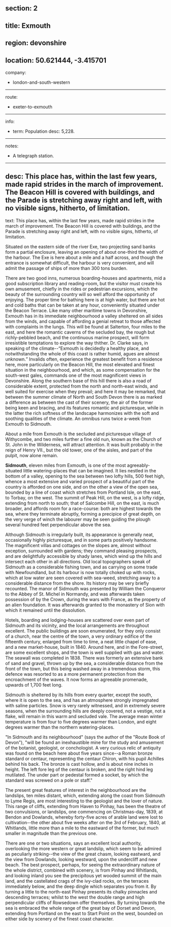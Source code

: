 ﻿section: 2
----
title: Exmouth
----
region: devonshire
----
location: 50.621444, -3.415701
----
company:
- london-and-south-western
----
route:
- exeter-to-exmouth
----
info:
- term: Population
  desc: 5,228.
----
notes:
- A telegraph station.
----
desc: This place has, within the last few years, made rapid strides in the march of improvement. The Beacon Hill is covered with buildings, and the Parade is stretching away right and left, with no visible signs, hitherto, of limitation.
----
text: This place has, within the last few years, made rapid strides in the march of improvement. The Beacon Hill is covered with buildings, and the Parade is stretching away right and left, with no visible signs, hitherto, of limitation.

Situated on the eastern side of the river Exe, two projecting sand banks form a partial enclosure, leaving an opening of about one-third the width of the harbour. The Exe is here about a mile and a half across, and though the entrance is somewhat difficult, the harbour is very convenient, and will admit the passage of ships of more than 300 tons burden.

There are two good inns, numerous boarding-houses and apartments, mid a good subscription library and reading-room, but the visitor must create his own amusement, chiefly in the rides or pedestrian excursions, which the beauty of the surrounding country will so well afford the opportunity of enjoying. The proper time for bathing here is at high water, but there are hot and cold baths that can be taken at any hour, conveniently situated under the Beacon Terrace. Like many other maritime towns in Devonshire, Exmouth has in its immediate neighbourhood a valley sheltered on all sides from the winds, and capable of affording a genial retreat to those affected with complaints in the lungs. This will be found at Salterton, four miles to the east, and here the romantic caverns of the secluded bay, the rough but richly-pebbled beach, and the continuous marine prospect, will form irresistible temptations to explore the way thither. Dr. Clarke says, in speaking of the climate--<q>Exmouth is decidedly a healthy place, and notwithstanding the whole of this coast is rather humid, agues are almost unknown.</q> Invalids often, experience the greatest benefit from a residence here, more particularly on the Beacon Hill, the most elevated and finest situation in the neighbourhood, and which, as some compensation for the south-west gales, commands one of the most magnificent views in Devonshire. Along the southern base of this hill there is also a road of considerable extent, protected from the north and north-east winds, and well suited for exercise when they prevail; and here it may be remarked, that between the summer climate of North and South Devon there is as marked a difference as between the cast of their scenery, the air of the former being keen and bracing, and its features romantic and picturesque, while in the latter the rich softness of the landscape harmonizes with the soft and soothing qualities of the climate. An omnibus runs twice a-week from Exmouth to Sidmouth.

About a mile from Exmouth is the secluded and picturesque village of Withycombe, and two miles further a fine old nun, known as the Church of St. John in the Wilderness, will attract attention. It was built probably in the reign of Henry VII., but the old tower, one of the aisles, and part of the pulpit, now alone remain.

**Sidmouth**, eleven miles from Exmouth, is one of the most agreeably-situated little watering-places that can be imagined. It lies nestled in the bottom of a valley, opening to the sea between two lofty hills, 500 feet high, whence a most extensive and varied prospect of a beautiful part of the country is afforded on one side, and on the other a view of the open sea, bounded by a line of coast which stretches from Portland Isle, on the east, to Torbay, on the west. The summit of Peak Hill, on the west, is a lofty ridge, extending from north to south; that of Salcombe Hill, on the east, is much broader, and affords room for a race-course: both are highest towards the sea, where they terminate abruptly, forming a precipice of great depth, on the very verge of winch the labourer may be seen guiding the plough several hundred feet perpendicular above the sea.

Although Sidmouth is irregularly built, its appearance is generally neat, occasionally highly picturesque, and in some parts positively handsome. The magnificent villas and cottages on the slopes are, almost without exception, surrounded with gardens; they command pleasing prospects, and are delightfully accessible by shady lanes, which wind up the hills and intersect each other in all directions. Old local topographers speak of Sidmouth as a considerable fishing town, and as carrying on some trade with Newfoundland, but its harbour is now totally choked up with rocks, which at low water are seen covered with sea-weed, stretching away to a considerable distance from the shore. Its history may be very briefly recounted. The manor of Sidmouth was presented by William the Conqueror to the Abbey of St. Michel in Normandy, and was afterwards taken possession of by the Crown, during the wars with France, as the property of an alien foundation. It was afterwards granted to the monastery of Sion with which it remained until the dissolution.

Hotels, boarding and lodging-houses are scattered over even part of Sidmouth and its vicinity, and the local arrangements are throughout excellent. The public buildings are soon enumerated, for they only consist of a church, near the centre of the town, a very ordinary edifice of the fifteenth century, enlarged from time to time, a neat little chapel of ease, and a new market-house, built in 1840. Around here, and in the Fore-street, are some excellent shops, and the town is well supplied with gas and water. The seawall was completed in 1838. There was formerly an extensive bank of sand and gravel, thrown up by the sea, a considerable distance from the front of the town, but this being washed away in a tremendous storm, this defence was resorted to as a more permanent protection from the encroachment of the waves. It now forms an agreeable promenade, upwards of 1,700 feet long.

Sidmouth is sheltered by its hills from every quarter, except the south, where it is open to the sea, and has an atmosphere strongly impregnated with saline particles. Snow is very rarely witnessed, and in extremely severe seasons, when the surrounding hills are deeply covered, not a vestige, not a flake, will remain in this warm and secluded vale. The average mean winter temperature is from four to five degrees warmer than London, and eight degrees warmer than the northern watering-places.

"In Sidmouth and its neighbourhood" (says the author of the "Route Book of Devon"), "will be found an inexhaustible mine for the study and amusement of the botanist, geologist, or conchologist. A very curious relic of antiquity was found on the beach here about five years since--a Roman bronze standard or centaur, representing the centaur Chiron, with his pupil Achilles behind his back. The bronze is cast hollow, and is about nine inches in height. The left fore leg of the centaur is broken, and the right hind leg mutilated. The under part or pedestal formed a socket, by which the standard was screwed on a pole or staff."

The present great features of interest in the neighbourhood are the landslips, ten miles distant, which, extending along the coast from Sidmouth to Lyme Regis, are most interesting to the geologist and the lover of nature. This range of cliffs, extending from Haven to Pinhay, has been the theatre of two convulsions, or landslips, one commencing on Christmas-day, 1839, at Bendon and Dowlands, whereby forty-five acres of arable land were lost to cultivation--the other about five weeks after on the 3rd of February, 1840, at Whitlands, little more than a mile to the eastward of the former, but much smaller in magnitude than the previous one.

There are one or two situations, says an excellent local authority, overlooking the more western or great landslip, which seem to be admired as peculiarly striking--the view of the great chasm, looking eastward, and the view from Dowlands, looking westward, upon the undercliff and new beach. The best prospect, perhaps, for seeing the extraordinary nature of the whole district, combined with scenery, is from Pinhay and Whitlands, and looking inland you see the precipitous yet wooded summit of the main land, and the castellated crags of the ivy-clad rocks, on the terraces immediately below, and the deep dingle which separates you from it. By turning a little to the north-east Pinhay presents its chalky pinnacles and descending terraces; whilst to the west the double range and high perpendicular cliffs of Rowsedown offer themselves. By turning towards the sea is embraced the whole range of the great bay of Dorset and Devon, extending from Portland on the east to Start Point on the west, bounded on either side by scenery of the finest coast character.
